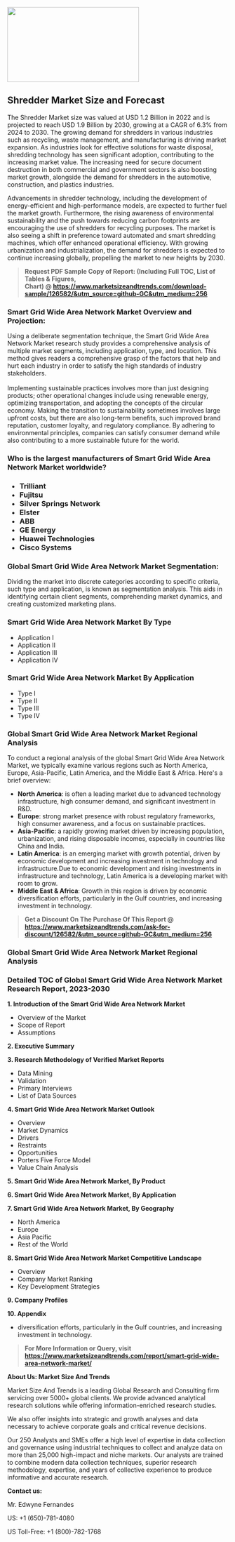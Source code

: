 <p><img class="alignnone size-medium wp-image-20088" src="https://ffe5etoiles.com/wp-content/uploads/2024/12/MST1-300x171.png" alt="" width="300" height="171" /></p><h2>Shredder Market Size and Forecast</h2><p>The Shredder Market size was valued at USD 1.2 Billion in 2022 and is projected to reach USD 1.9 Billion by 2030, growing at a CAGR of 6.3% from 2024 to 2030. The growing demand for shredders in various industries such as recycling, waste management, and manufacturing is driving market expansion. As industries look for effective solutions for waste disposal, shredding technology has seen significant adoption, contributing to the increasing market value. The increasing need for secure document destruction in both commercial and government sectors is also boosting market growth, alongside the demand for shredders in the automotive, construction, and plastics industries.</p><p>Advancements in shredder technology, including the development of energy-efficient and high-performance models, are expected to further fuel the market growth. Furthermore, the rising awareness of environmental sustainability and the push towards reducing carbon footprints are encouraging the use of shredders for recycling purposes. The market is also seeing a shift in preference toward automated and smart shredding machines, which offer enhanced operational efficiency. With growing urbanization and industrialization, the demand for shredders is expected to continue increasing globally, propelling the market to new heights by 2030.</p></p><blockquote id="" class=""><strong>Request PDF Sample Copy of Report: (Including Full TOC, List of Tables &amp; Figures, Chart)&nbsp;@&nbsp;<strong><a href="https://www.marketsizeandtrends.com/download-sample/126582/&utm_source=github-GC&utm_medium=256" target="_blank">https://www.marketsizeandtrends.com/download-sample/126582/&utm_source=github-GC&utm_medium=256</a></strong></strong></blockquote><h3 id="" class="">Smart Grid Wide Area Network Market&nbsp;Overview and Projection:</h3><p id="" class="">Using a deliberate segmentation technique, the Smart Grid Wide Area Network Market research study provides a comprehensive analysis of multiple market segments, including application, type, and location. This method gives readers a comprehensive grasp of the factors that help and hurt each industry in order to satisfy the high standards of industry stakeholders. <br /> <br />Implementing sustainable practices involves more than just designing products; other operational changes include using renewable energy, optimizing transportation, and adopting the concepts of the circular economy. Making the transition to sustainability sometimes involves large upfront costs, but there are also long-term benefits, such improved brand reputation, customer loyalty, and regulatory compliance. By adhering to environmental principles, companies can satisfy consumer demand while also contributing to a more sustainable future for the world.</p><h3 id="" class="">Who is the largest manufacturers of&nbsp;Smart Grid Wide Area Network Market worldwide?</h3><h3 class=""><p><ul><li>Trilliant </li><li> Fujitsu </li><li> Silver Springs Network </li><li> Elster </li><li> ABB </li><li> GE Energy </li><li> Huawei Technologies </li><li> Cisco Systems</li></ul></p></h3><h3 id="" class="">Global&nbsp;Smart Grid Wide Area Network Market Segmentation:</h3><p id="" class="">Dividing the market into discrete categories according to specific criteria, such type and application, is known as segmentation analysis. This aids in identifying certain client segments, comprehending market dynamics, and creating customized marketing plans.</p><h3 id="" class="">Smart Grid Wide Area Network Market&nbsp;By Type</h3><p><p><ul><li>Application I </li><li> Application II </li><li> Application III </li><li> Application IV</p></li></ul></p></p><h3 id="" class="">Smart Grid Wide Area Network Market&nbsp;By Application</h3><p class=""><p><ul><li>Type I </li><li> Type II </li><li> Type III </li><li> Type IV</li></ul></p></p><h3 id="" class="">Global Smart Grid Wide Area Network Market Regional Analysis</h3><p id="" class="">To conduct a regional analysis of the global Smart Grid Wide Area Network Market, we typically examine various regions such as North America, Europe, Asia-Pacific, Latin America, and the Middle East &amp; Africa. Here's a brief overview:</p><ul><li><strong>North America</strong>: is often a leading market due to advanced technology infrastructure, high consumer demand, and significant investment in R&amp;D.</li><li><strong>Europe</strong>: strong market presence with robust regulatory frameworks, high consumer awareness, and a focus on sustainable practices.</li><li><strong>Asia-Pacific</strong>: a rapidly growing market driven by increasing population, urbanization, and rising disposable incomes, especially in countries like China and India.</li><li><strong>Latin America</strong>: is an emerging market with growth potential, driven by economic development and increasing investment in technology and infrastructure.Due to economic development and rising investments in infrastructure and technology, Latin America is a developing market with room to grow.</li><li><strong>Middle East &amp; Africa</strong>: Growth in this region is driven by economic diversification efforts, particularly in the Gulf countries, and increasing investment in technology.</li></ul><blockquote id="" class=""><strong>Get a Discount On The Purchase Of This Report @ <strong><a href="https://www.marketsizeandtrends.com/ask-for-discount/126582/&utm_source=github-GC&utm_medium=256" target="_blank">https://www.marketsizeandtrends.com/ask-for-discount/126582/&utm_source=github-GC&utm_medium=256</a></strong></strong></blockquote><h3 id="" class="">Global Smart Grid Wide Area Network Market Regional Analysis</h3><h3 id="" class="">Detailed TOC of Global Smart Grid Wide Area Network Market Research Report, 2023-2030</h3><p id="" class=""><strong>1. Introduction of the Smart Grid Wide Area Network Market</strong></p><ul><li>Overview of the Market</li><li>Scope of Report</li><li>Assumptions</li></ul><p id="" class=""><strong>2. Executive Summary</strong></p><p id="" class=""><strong>3. Research Methodology of Verified Market Reports</strong></p><ul><li>Data Mining</li><li>Validation</li><li>Primary Interviews</li><li>List of Data Sources</li></ul><p id="" class=""><strong>4. Smart Grid Wide Area Network Market Outlook</strong></p><ul><li>Overview</li><li>Market Dynamics</li><li>Drivers</li><li>Restraints</li><li>Opportunities</li><li>Porters Five Force Model</li><li>Value Chain Analysis</li></ul><p id="" class=""><strong>5. Smart Grid Wide Area Network Market, By Product</strong></p><p id="" class=""><strong>6. Smart Grid Wide Area Network Market, By Application</strong></p><p id="" class=""><strong>7. Smart Grid Wide Area Network Market, By Geography</strong></p><ul><li>North America</li><li>Europe</li><li>Asia Pacific</li><li>Rest of the World</li></ul><p id="" class=""><strong>8. Smart Grid Wide Area Network Market Competitive Landscape</strong></p><ul><li>Overview</li><li>Company Market Ranking</li><li>Key Development Strategies</li></ul><p id="" class=""><strong>9. Company Profiles</strong></p><p id="" class=""><strong>10. Appendix</strong></p><ul><li>diversification efforts, particularly in the Gulf countries, and increasing investment in technology.</li></ul><blockquote id="" class=""><strong>For More Information or Query, visit <strong><strong><a href="https://www.marketsizeandtrends.com/report/smart-grid-wide-area-network-market/" target="_blank">https://www.marketsizeandtrends.com/report/smart-grid-wide-area-network-market/</a></strong></strong></strong></blockquote><p id="" class=""><strong>About Us: Market Size And Trends</strong></p><p id="" class="">Market Size And Trends is a leading Global Research and Consulting firm servicing over 5000+ global clients. We provide advanced analytical research solutions while offering information-enriched research studies.</p><p id="" class="">We also offer insights into strategic and growth analyses and data necessary to achieve corporate goals and critical revenue decisions.</p><p id="" class="">Our 250 Analysts and SMEs offer a high level of expertise in data collection and governance using industrial techniques to collect and analyze data on more than 25,000 high-impact and niche markets. Our analysts are trained to combine modern data collection techniques, superior research methodology, expertise, and years of collective experience to produce informative and accurate research.</p><p id="" class=""><strong>Contact us:</strong></p><p id="" class="">Mr. Edwyne Fernandes</p><p id="" class="">US: +1 (650)-781-4080</p><p id="" class="">US Toll-Free: +1 (800)-782-1768</p>
